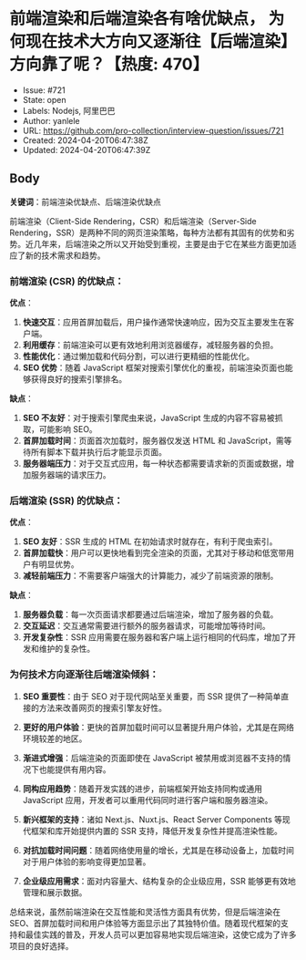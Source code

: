 # 前端渲染和后端渲染各有啥优缺点， 为何现在技术大方向又逐渐往【后端渲染】方向靠了呢？【热度: 470】

- Issue: #721
- State: open
- Labels: Nodejs, 阿里巴巴
- Author: yanlele
- URL: https://github.com/pro-collection/interview-question/issues/721
- Created: 2024-04-20T06:47:38Z
- Updated: 2024-04-20T06:47:39Z

## Body

**关键词**：前端渲染优缺点、后端渲染优缺点

前端渲染（Client-Side Rendering，CSR）和后端渲染（Server-Side Rendering，SSR）是两种不同的网页渲染策略，每种方法都有其固有的优势和劣势。近几年来，后端渲染之所以又开始受到重视，主要是由于它在某些方面更加适应了新的技术需求和趋势。

### 前端渲染 (CSR) 的优缺点：

**优点**：

1. **快速交互**：应用首屏加载后，用户操作通常快速响应，因为交互主要发生在客户端。
2. **利用缓存**：前端渲染可以更有效地利用浏览器缓存，减轻服务器的负担。
3. **性能优化**：通过懒加载和代码分割，可以进行更精细的性能优化。
4. **SEO 优势**：随着 JavaScript 框架对搜索引擎优化的重视，前端渲染页面也能够获得良好的搜索引擎排名。

**缺点**：

1. **SEO 不友好**：对于搜索引擎爬虫来说，JavaScript 生成的内容不容易被抓取，可能影响 SEO。
2. **首屏加载时间**：页面首次加载时，服务器仅发送 HTML 和 JavaScript，需等待所有脚本下载并执行后才能显示页面。
3. **服务器端压力**：对于交互式应用，每一种状态都需要请求新的页面或数据，增加服务器端的请求压力。

### 后端渲染 (SSR) 的优缺点：

**优点**：

1. **SEO 友好**：SSR 生成的 HTML 在初始请求时就存在，有利于爬虫索引。
2. **首屏加载快**：用户可以更快地看到完全渲染的页面，尤其对于移动和低宽带用户有明显优势。
3. **减轻前端压力**：不需要客户端强大的计算能力，减少了前端资源的限制。

**缺点**：

1. **服务器负载**：每一次页面请求都要通过后端渲染，增加了服务器的负载。
2. **交互延迟**：交互通常需要进行额外的服务器请求，可能增加等待时间。
3. **开发复杂性**：SSR 应用需要在服务器和客户端上运行相同的代码库，增加了开发和维护的复杂性。

### 为何技术方向逐渐往后端渲染倾斜：

1. **SEO 重要性**：由于 SEO 对于现代网站至关重要，而 SSR 提供了一种简单直接的方法来改善网页的搜索引擎友好性。

2. **更好的用户体验**：更快的首屏加载时间可以显著提升用户体验，尤其是在网络环境较差的地区。

3. **渐进式增强**：后端渲染的页面即使在 JavaScript 被禁用或浏览器不支持的情况下也能提供有用内容。

4. **同构应用趋势**：随着开发实践的进步，前端框架开始支持同构或通用 JavaScript 应用，开发者可以重用代码同时进行客户端和服务器渲染。

5. **新兴框架的支持**：诸如 Next.js、Nuxt.js、React Server Components 等现代框架和库开始提供内置的 SSR 支持，降低开发复杂性并提高渲染性能。

6. **对抗加载时间问题**：随着网络使用量的增长，尤其是在移动设备上，加载时间对于用户体验的影响变得更加显著。

7. **企业级应用需求**：面对内容量大、结构复杂的企业级应用，SSR 能够更有效地管理和展示数据。

总结来说，虽然前端渲染在交互性能和灵活性方面具有优势，但是后端渲染在 SEO、首屏加载时间和用户体验等方面显示出了其独特价值。随着现代框架的支持和最佳实践的普及，开发人员可以更加容易地实现后端渲染，这使它成为了许多项目的良好选择。


